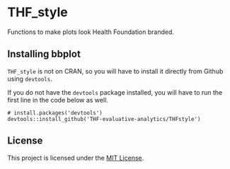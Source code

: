 # THF_style
Functions to make plots look Health Foundation branded.

## Installing bbplot

`THF_style` is not on CRAN, so you will have to install it directly from Github using `devtools`. 

If you do not have the `devtools` package installed, you will have to run the first line in the code below as well. 


```
# install.packages('devtools')
devtools::install_github('THF-evaluative-analytics/THFstyle')
```


## License
This project is licensed under the [MIT License](LICENSE.md).
